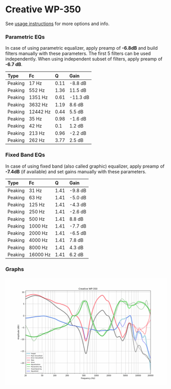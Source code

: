 # Creative WP-350
See [usage instructions](https://github.com/jaakkopasanen/AutoEq#usage) for more options and info.

### Parametric EQs
In case of using parametric equalizer, apply preamp of **-6.8dB** and build filters manually
with these parameters. The first 5 filters can be used independently.
When using independent subset of filters, apply preamp of **-6.7 dB**.

| Type    | Fc       |    Q | Gain     |
|:--------|:---------|:-----|:---------|
| Peaking | 17 Hz    | 0.11 | -8.8 dB  |
| Peaking | 552 Hz   | 1.36 | 11.5 dB  |
| Peaking | 1351 Hz  | 0.61 | -11.3 dB |
| Peaking | 3632 Hz  | 1.19 | 8.6 dB   |
| Peaking | 12442 Hz | 0.44 | 5.5 dB   |
| Peaking | 35 Hz    | 0.98 | -1.6 dB  |
| Peaking | 42 Hz    | 0.1  | 1.2 dB   |
| Peaking | 213 Hz   | 0.96 | -2.2 dB  |
| Peaking | 262 Hz   | 3.77 | 2.5 dB   |

### Fixed Band EQs
In case of using fixed band (also called graphic) equalizer, apply preamp of **-7.4dB**
(if available) and set gains manually with these parameters.

| Type    | Fc       |    Q | Gain    |
|:--------|:---------|:-----|:--------|
| Peaking | 31 Hz    | 1.41 | -9.8 dB |
| Peaking | 63 Hz    | 1.41 | -5.0 dB |
| Peaking | 125 Hz   | 1.41 | -4.3 dB |
| Peaking | 250 Hz   | 1.41 | -2.6 dB |
| Peaking | 500 Hz   | 1.41 | 8.8 dB  |
| Peaking | 1000 Hz  | 1.41 | -7.7 dB |
| Peaking | 2000 Hz  | 1.41 | -6.5 dB |
| Peaking | 4000 Hz  | 1.41 | 7.8 dB  |
| Peaking | 8000 Hz  | 1.41 | 4.3 dB  |
| Peaking | 16000 Hz | 1.41 | 6.2 dB  |

### Graphs
![](./Creative%20WP-350.png)